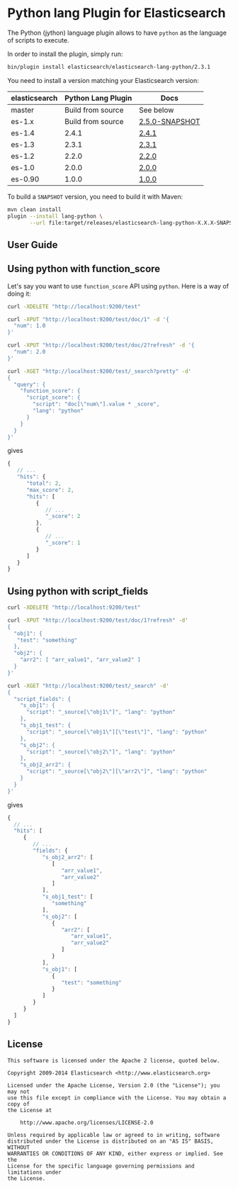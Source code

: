 Python lang Plugin for Elasticsearch
==================================

The Python (jython) language plugin allows to have `python` as the language of scripts to execute.

In order to install the plugin, simply run: 

```sh
bin/plugin install elasticsearch/elasticsearch-lang-python/2.3.1
```

You need to install a version matching your Elasticsearch version:

| elasticsearch |  Python Lang Plugin   |   Docs     |  
|---------------|-----------------------|------------|
| master        |  Build from source    | See below  |
| es-1.x        |  Build from source    | [2.5.0-SNAPSHOT](https://github.com/elasticsearch/elasticsearch-lang-python/tree/es-1.x/#version-250-snapshot-for-elasticsearch-1x)  |
|    es-1.4              |     2.4.1         | [2.4.1](https://github.com/elasticsearch/elasticsearch-lang-python/tree/v2.4.1/#version-241-for-elasticsearch-14)                  |
|    es-1.3              |     2.3.1         | [2.3.1](https://github.com/elasticsearch/elasticsearch-lang-python/tree/v2.3.1/#version-231-for-elasticsearch-13)                  |
| es-1.2        |  2.2.0                | [2.2.0](https://github.com/elasticsearch/elasticsearch-lang-python/tree/v2.2.0/#python-lang-plugin-for-elasticsearch)  |
| es-1.0        |  2.0.0                | [2.0.0](https://github.com/elasticsearch/elasticsearch-lang-python/tree/v2.0.0/#python-lang-plugin-for-elasticsearch)  |
| es-0.90       |  1.0.0                | [1.0.0](https://github.com/elasticsearch/elasticsearch-lang-python/tree/v1.0.0/#python-lang-plugin-for-elasticsearch)  |

To build a `SNAPSHOT` version, you need to build it with Maven:

```bash
mvn clean install
plugin --install lang-python \
       --url file:target/releases/elasticsearch-lang-python-X.X.X-SNAPSHOT.zip
```

User Guide
----------

Using python with function_score
--------------------------------

Let's say you want to use `function_score` API using `python`. Here is
a way of doing it:

```sh
curl -XDELETE "http://localhost:9200/test"

curl -XPUT "http://localhost:9200/test/doc/1" -d '{
  "num": 1.0
}'

curl -XPUT "http://localhost:9200/test/doc/2?refresh" -d '{
  "num": 2.0
}'

curl -XGET "http://localhost:9200/test/_search?pretty" -d'
{
  "query": {
    "function_score": {
      "script_score": {
        "script": "doc[\"num\"].value * _score",
        "lang": "python"
      }
    }
  }
}'
```

gives

```javascript
{
   // ...
   "hits": {
      "total": 2,
      "max_score": 2,
      "hits": [
         {
            // ...
            "_score": 2
         },
         {
            // ...
            "_score": 1
         }
      ]
   }
}
```

Using python with script_fields
-------------------------------

```sh
curl -XDELETE "http://localhost:9200/test"

curl -XPUT "http://localhost:9200/test/doc/1?refresh" -d'
{
  "obj1": {
   "test": "something"
  },
  "obj2": {
    "arr2": [ "arr_value1", "arr_value2" ]
  }
}'

curl -XGET "http://localhost:9200/test/_search" -d'
{
  "script_fields": {
    "s_obj1": {
      "script": "_source[\"obj1\"]", "lang": "python"
    },
    "s_obj1_test": {
      "script": "_source[\"obj1\"][\"test\"]", "lang": "python"
    },
    "s_obj2": {
      "script": "_source[\"obj2\"]", "lang": "python"
    },
    "s_obj2_arr2": {
      "script": "_source[\"obj2\"][\"arr2\"]", "lang": "python"
    }
  }
}'
```

gives

```javascript
{
  // ...
  "hits": [
     {
        // ...
        "fields": {
           "s_obj2_arr2": [
              [
                 "arr_value1",
                 "arr_value2"
              ]
           ],
           "s_obj1_test": [
              "something"
           ],
           "s_obj2": [
              {
                 "arr2": [
                    "arr_value1",
                    "arr_value2"
                 ]
              }
           ],
           "s_obj1": [
              {
                 "test": "something"
              }
           ]
        }
     }
  ]
}
```

License
-------

    This software is licensed under the Apache 2 license, quoted below.

    Copyright 2009-2014 Elasticsearch <http://www.elasticsearch.org>

    Licensed under the Apache License, Version 2.0 (the "License"); you may not
    use this file except in compliance with the License. You may obtain a copy of
    the License at

        http://www.apache.org/licenses/LICENSE-2.0

    Unless required by applicable law or agreed to in writing, software
    distributed under the License is distributed on an "AS IS" BASIS, WITHOUT
    WARRANTIES OR CONDITIONS OF ANY KIND, either express or implied. See the
    License for the specific language governing permissions and limitations under
    the License.
